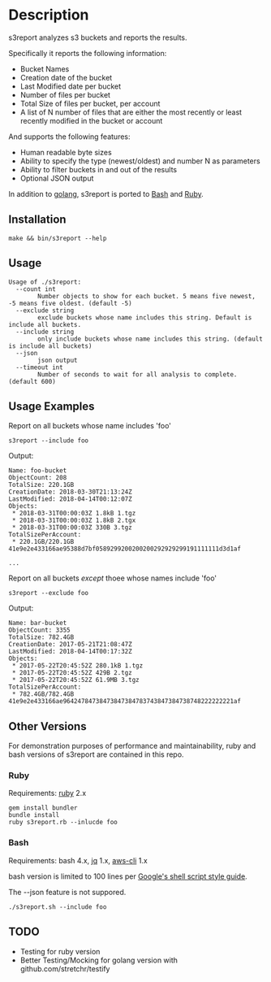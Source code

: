 # Description
s3report analyzes s3 buckets and reports the results.

Specifically it reports the following information:

* Bucket Names
* Creation date of the bucket
* Last Modified date per bucket
* Number of files per bucket
* Total Size of files per bucket, per account
* A list of N number of files that are either the most recently or least recently modified in the bucket or account

And supports the following features:

* Human readable byte sizes
* Ability to specify the type (newest/oldest) and number N as parameters
* Ability to filter buckets in and out of the results
* Optional JSON output

In addition to [golang](main.go), s3report is ported to [Bash](bin/s3report.sh) and [Ruby](bin/s3report.rb).

## Installation
```
make && bin/s3report --help
```
## Usage

```
Usage of ./s3report:
  --count int
    	Number objects to show for each bucket. 5 means five newest, -5 means five oldest. (default -5)
  --exclude string
    	exclude buckets whose name includes this string. Default is include all buckets.
  --include string
    	only include buckets whose name includes this string. (default is include all buckets)
  --json
    	json output
  --timeout int
    	Number of seconds to wait for all analysis to complete. (default 600)

```

## Usage Examples

Report on all buckets whose name includes 'foo'

```
s3report --include foo 
```
Output:
```
Name: foo-bucket
ObjectCount: 208
TotalSize: 220.1GB
CreationDate: 2018-03-30T21:13:24Z
LastModified: 2018-04-14T00:12:07Z
Objects:
 * 2018-03-31T00:00:03Z 1.8kB 1.tgz
 * 2018-03-31T00:00:03Z 1.8kB 2.tgx
 * 2018-03-31T00:00:03Z 330B 3.tgz
TotalSizePerAccount:
 * 220.1GB/220.1GB 41e9e2e433166ae95388d7bf0589299200200200292929299191111111d3d1af

...
```

Report on all buckets *except* thoee whose names include 'foo'

```
s3report --exclude foo 
```
Output:
```
Name: bar-bucket
ObjectCount: 3355
TotalSize: 782.4GB
CreationDate: 2017-05-21T21:08:47Z
LastModified: 2018-04-14T00:17:32Z
Objects:
 * 2017-05-22T20:45:52Z 280.1kB 1.tgz
 * 2017-05-22T20:45:52Z 429B 2.tgz
 * 2017-05-22T20:45:52Z 61.9MB 3.tgz
TotalSizePerAccount:
 * 782.4GB/782.4GB 41e9e2e433166ae96424784738473847384783743847384738748222222221af
```

## Other Versions
For demonstration purposes of performance and maintainability, ruby and bash versions of s3report are contained in this repo.  

### Ruby
Requirements: [ruby](https://www.ruby-lang.org/en/documentation/installation/) 2.x
```
gem install bundler 
bundle install
ruby s3report.rb --inlucde foo
```
### Bash
Requirements: bash 4.x, [jq](https://stedolan.github.io/jq/download/) 1.x, [aws-cli](https://aws.amazon.com/cli/) 1.x

bash version is limited to 100 lines per [Google's shell script style guide](https://google.github.io/styleguide/shell.xml).  

The --json feature is not suppored.
```
./s3report.sh --include foo 
```

## TODO
* Testing for ruby version
* Better Testing/Mocking for golang version with github.com/stretchr/testify
